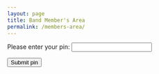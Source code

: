 ```yaml
---
layout: page
title: Band Member's Area
permalink: /members-area/
---
```

Please enter your pin:
<input type="password" id="myPin">

<button onclick="checkPin()">Submit pin</button>

<script>
function checkPin() {
    var pin = document.getElementById("myPin").value;
    if (pin = 1678) {
      window.open("https://livethebeatband.github.io/members-area/daniel");
    } else {
      alert("That is not a valid pin. Access denied! Try again!");
    }
}
</script>
